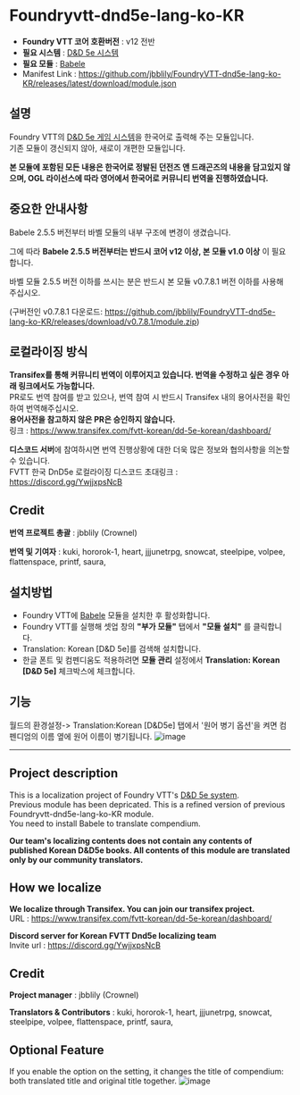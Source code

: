 # Foundryvtt-dnd5e-lang-ko-KR

* **Foundry VTT 코어 호환버전** : v12 전반
* **필요 시스템** : [D&D 5e 시스템](https://github.com/foundryvtt/dnd5e/)
* **필요 모듈** : [Babele](https://gitlab.com/riccisi/foundryvtt-babele)
* Manifest Link : https://github.com/jbblily/FoundryVTT-dnd5e-lang-ko-KR/releases/latest/download/module.json

## 설명

Foundry VTT의 [D&D 5e 게임 시스템](https://github.com/foundryvtt/dnd5e)을 한국어로 출력해 주는 모듈입니다.<br>
기존 모듈이 갱신되지 않아, 새로이 개편한 모듈입니다.

**본 모듈에 포함된 모든 내용은 한국어로 정발된 던전즈 앤 드래곤즈의 내용을 담고있지 않으며, OGL 라이선스에 따라 영어에서 한국어로 커뮤니티 번역을 진행하였습니다.**

## 중요한 안내사항

Babele 2.5.5 버전부터 바벨 모듈의 내부 구조에 변경이 생겼습니다. 

그에 따라 **Babele 2.5.5 버전부터는 반드시 코어 v12 이상, 본 모듈 v1.0 이상** 이 필요합니다.

바벨 모듈 2.5.5 버전 이하를 쓰시는 분은 반드시 본 모듈 v0.7.8.1 버전 이하를 사용해주십시오.

(구버전인 v0.7.8.1 다운로드: https://github.com/jbblily/FoundryVTT-dnd5e-lang-ko-KR/releases/download/v0.7.8.1/module.zip)

## 로컬라이징 방식

**Transifex를 통해 커뮤니티 번역이 이루어지고 있습니다. 번역을 수정하고 싶은 경우 아래 링크에서도 가능합니다.** <br>
PR로도 번역 참여를 받고 있으나, 번역 참여 시 반드시 Transifex 내의 용어사전을 확인하여 번역해주십시오. <br>
**용어사전을 참고하지 않은 PR은 승인하지 않습니다.**<br>
링크 : https://www.transifex.com/fvtt-korean/dd-5e-korean/dashboard/

**디스코드 서버**에 참여하시면 번역 진행상황에 대한 더욱 많은 정보와 협의사항을 의논할 수 있습니다.<br>
FVTT 한국 DnD5e 로컬라이징 디스코드 초대링크 : https://discord.gg/YwjjxpsNcB

## Credit

**번역 프로젝트 총괄** : jbblily (Crownel)

**번역 및 기여자** : kuki, hororok-1, heart, jjjunetrpg, snowcat, steelpipe, volpee, flattenspace, printf, saura, 


## 설치방법

* Foundry VTT에 [Babele](https://gitlab.com/riccisi/foundryvtt-babele) 모듈을 설치한 후 활성화합니다.
* Foundry VTT를 실행해 셋업 창의 **"부가 모듈"** 탭에서 **"모듈 설치"** 를 클릭합니다.
* Translation: Korean [D&D 5e]를 검색해 설치합니다.
* 한글 폰트 및 컴펜디움도 적용하려면 **모듈 관리** 설정에서 **Translation: Korean [D&D 5e]** 체크박스에 체크합니다.


## 기능
월드의 환경설정-> Translation:Korean [D&D5e] 탭에서 '원어 병기 옵션'을 켜면 컴펜디엄의 이름 옆에 원어 이름이 병기됩니다.
![image](https://github.com/jbblily/FoundryVTT-dnd5e-lang-ko-KR/assets/18694887/b3a4f4f5-8a52-4c9a-8bcf-d327597bbe4c)


---

## Project description

This is a localization project of Foundry VTT's [D&D 5e system](https://github.com/foundryvtt/dnd5e).<br>
Previous module has been depricated. This is a refined version of previous Foundryvtt-dnd5e-lang-ko-KR module.<br>
You need to install Babele to translate compendium.

**Our team's localizing contents does not contain any contents of published Korean D&D5e books. All contents of this module are translated only by our community translators.**

## How we localize

**We localize through Transifex. You can join our transifex project.** <br>
URL : https://www.transifex.com/fvtt-korean/dd-5e-korean/dashboard/

**Discord server for Korean FVTT Dnd5e localizing team**<br>
Invite url : https://discord.gg/YwjjxpsNcB


## Credit

**Project manager** : jbblily (Crownel)

**Translators & Contributors** : kuki, hororok-1, heart, jjjunetrpg, snowcat, steelpipe, volpee, flattenspace, printf, saura, 

## Optional Feature
If you enable the option on the setting, it changes the title of compendium: both translated title and original title together.
![image](https://github.com/jbblily/FoundryVTT-dnd5e-lang-ko-KR/assets/18694887/b3a4f4f5-8a52-4c9a-8bcf-d327597bbe4c)


